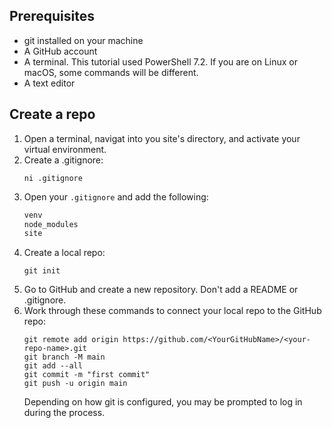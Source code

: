 ## Prerequisites

* git installed on your machine
* A GitHub account
* A terminal. This tutorial used PowerShell 7.2. If you are on Linux or macOS, some commands will be different.
* A text editor

## Create a repo

1. Open a terminal, navigat into you site's directory, and activate your virtual environment.
2. Create a .gitignore:
    ```shell
    ni .gitignore
    ```
3. Open your `.gitignore` and add the following:
    ```txt
    venv
    node_modules
    site
    ```
4. Create a local repo:
    ```shell
    git init
    ```
5. Go to GitHub and create a new repository. Don't add a README or .gitignore.
6. Work through these commands to connect your local repo to the GitHub repo:
    ```shell
    git remote add origin https://github.com/<YourGitHubName>/<your-repo-name>.git
    git branch -M main
    git add --all
    git commit -m "first commit"
    git push -u origin main
    ```
    Depending on how git is configured, you may be prompted to log in during the process.